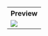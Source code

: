 <table style="width:100%">
  <tr>
    <th>Preview</th>
  </tr>
  <tr>
    <td><img src="https://github.com/MdAshrafUllah/Flutter-Date-and-Time-Format/assets/96839511/cd1b6d88-f5c6-4cb2-926b-180693016463"></td>
  </tr>
</table>